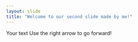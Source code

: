 ```yaml
---
layout: slide
title: "Welcome to our second slide made by me!"
---
```

Your text
Use the right arrow to go forward!
